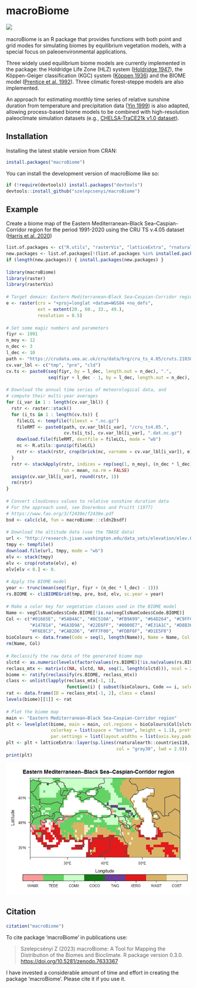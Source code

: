 
# macroBiome

[![](https://zenodo.org/badge/575948999.svg)](https://zenodo.org/badge/latestdoi/575948999)

macroBiome is an R package that provides functions with both point and
grid modes for simulating biomes by equilibrium vegetation models, with
a special focus on paleoenvironmental applications.

Three widely used equilibrium biome models are currently implemented in
the package: the Holdridge Life Zone (HLZ) system ([Holdridge
1947](https://doi.org/10.1126/science.105.2727.367)), the Köppen-Geiger
classification (KGC) system ([Köppen
1936](https://koeppen-geiger.vu-wien.ac.at/pdf/Koppen_1936.pdf)) and the
BIOME model ([Prentice et al. 1992](https://doi.org/10.2307/2845499)).
Three climatic forest-steppe models are also implemented.

An approach for estimating monthly time series of relative sunshine
duration from temperature and precipitation data ([Yin
1999](https://doi.org/10.1007/s007040050111)) is also adapted, allowing
process-based biome models to be combined with high-resolution
paleoclimate simulation datasets (e.g., [CHELSA-TraCE21k v1.0
dataset](https://chelsa-climate.org/chelsa-trace21k/)).

## Installation

Installing the latest stable version from CRAN:

``` r
install.packages("macroBiome")
```

You can install the development version of macroBiome like so:

``` r
if (!require(devtools)) install.packages("devtools")
devtools::install_github("szelepcsenyi/macroBiome")
```

## Example

Create a biome map of the Eastern Mediterranean–Black
Sea–Caspian-Corridor region for the period 1991-2020 using the CRU TS
v.4.05 dataset ([Harris et
al. 2020](https://doi.org/10.1038/s41597-020-0453-3))

``` r
list.of.packages <- c("R.utils", "rasterVis", "latticeExtra", "rnaturalearth")
new.packages <- list.of.packages[!(list.of.packages %in% installed.packages()[,"Package"])]
if (length(new.packages)) { install.packages(new.packages) }

library(macroBiome)
library(raster)
library(rasterVis)

# Target domain: Eastern Mediterranean–Black Sea–Caspian-Corridor region
e <- raster(crs = "+proj=longlat +datum=WGS84 +no_defs",
            ext = extent(20., 60., 33., 49.),
            resolution = 0.5)

# Set some magic numbers and parameters
fiyr <- 1991
n_moy <- 12
n_dec <- 3
l_dec <- 10
path <- "https://crudata.uea.ac.uk/cru/data/hrg/cru_ts_4.05/cruts.2103051243.v4.05/"
cv.var_lbl <- c("tmp", "pre", "cld")
cv.ts <- paste0(seq(fiyr, by = l_dec, length.out = n_dec), ".",
                seq(fiyr + l_dec - 1, by = l_dec, length.out = n_dec), ".")

# Download the annual time series of meteorological data, and
# compute their multi-year averages
for (i_var in 1 : length(cv.var_lbl)) {
  rstr <- raster::stack()
  for (i_ts in 1 : length(cv.ts)) {
    fileLCL <- tempfile(fileext = ".nc.gz")
    fileRMT <- paste0(path, cv.var_lbl[i_var], "/cru_ts4.05.",
                      cv.ts[i_ts], cv.var_lbl[i_var], ".dat.nc.gz")
    download.file(fileRMT, destfile = fileLCL, mode = "wb")
    nc <- R.utils::gunzip(fileLCL)
    rstr <- stack(rstr, crop(brick(nc, varname = cv.var_lbl[i_var]), e))
  }
  rstr <- stackApply(rstr, indices = rep(seq(1, n_moy), (n_dec * l_dec)),
                     fun = mean, na.rm = FALSE)
  assign(cv.var_lbl[i_var], round(rstr, 1))
  rm(rstr)
}

# Convert cloudiness values to relative sunshine duration data
# For the approach used, see Doorenbos and Pruitt (1977)
# https://www.fao.org/3/f2430e/f2430e.pdf
bsd <- calc(cld, fun = macroBiome:::cldn2bsdf)

# Download the altitude data (use the TBASE data)
url <- "http://research.jisao.washington.edu/data_sets/elevation/elev.0.5-deg.nc"
tmpy <- tempfile()
download.file(url, tmpy, mode = "wb")
elv <- stack(tmpy)
elv <- crop(rotate(elv), e)
elv[elv < 0.] <- 0.

# Apply the BIOME model
year <- trunc(mean(seq(fiyr, fiyr + (n_dec * l_dec) - 1)))
rs.BIOME <- cliBIOMEGrid(tmp, pre, bsd, elv, sc.year = year)

# Make a color key for vegetation classes used in the BIOME model
Name <- vegClsNumCodes$Code.BIOME[!is.na(vegClsNumCodes$Code.BIOME)]
Col <- c("#01665E", "#5AB4AC", "#8C510A", "#FB9A99", "#64D264", "#C9FFC9",
         "#147814", "#6A3D9A", "#22E6FF", "#0000E7", "#E31A1C", "#D8B365",
         "#F6E8C3", "#CAB2D6", "#FF7F00", "#FDBF6F", "#D1E5F0")
bioColours <- data.frame(Code = seq(1, length(Name)), Name = Name, Col = Col)
rm(Name, Col)

# Reclassify the raw data of the generated biome map
slctd <- as.numeric(levels(factor(values(rs.BIOME)[!is.na(values(rs.BIOME))])))
reclass_mtx <- matrix(c(NA, slctd, NA, seq(1, length(slctd))), ncol = 2)
biome <- ratify(reclassify(rs.BIOME, reclass_mtx))
class <- unlist(lapply(reclass_mtx[-1, 1],
                       function(i) { subset(bioColours, Code == i, select = Name)}))
rat <- data.frame(ID = reclass_mtx[-1, 2], class = class)
levels(biome)[[1]] <- rat

# Plot the biome map
main <- "Eastern Mediterranean–Black Sea–Caspian-Corridor region"
plt <- levelplot(biome, main = main, col.regions = bioColours$Col[slctd],
                 colorkey = list(space = "bottom", height = 1.1), pretty = T,
                 par.settings = list(layout.widths = list(axis.key.padding = 4)))
plt <- plt + latticeExtra::layer(sp.lines(rnaturalearth::countries110,
                                          col = "gray30", lwd = 2.0))
print(plt)
```

![](man/figures/README-example-1.png)<!-- -->

## Citation

``` r
citation("macroBiome")
```

To cite package ‘macroBiome’ in publications use:

> Szelepcsényi Z (2023) macroBiome: A Tool for Mapping the Distribution
> of the Biomes and Bioclimate. R package version 0.3.0.
> <https://doi.org/10.5281/zenodo.7633367>

I have invested a considerable amount of time and effort in creating the
package ‘macroBiome’. Please cite it if you use it.
